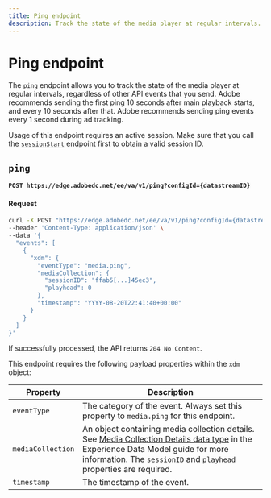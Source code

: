 ```yaml
---
title: Ping endpoint
description: Track the state of the media player at regular intervals.
---
```

# Ping endpoint

The `ping` endpoint allows you to track the state of the media player at regular intervals, regardless of other API events that you send. Adobe recommends sending the first ping 10 seconds after main playback starts, and every 10 seconds after that. Adobe recommends sending ping events every 1 second during ad tracking.

Usage of this endpoint requires an active session. Make sure that you call the [`sessionStart`](sessions.md#sessionstart) endpoint first to obtain a valid session ID.

## `ping`

**`POST https://edge.adobedc.net/ee/va/v1/ping?configId={datastreamID}`**

<CodeBlock slots="heading, code" repeat="1" languages="CURL"/>

#### Request

```sh
curl -X POST "https://edge.adobedc.net/ee/va/v1/ping?configId={datastreamID}" \
--header 'Content-Type: application/json' \
--data '{
  "events": [
    {
      "xdm": {
        "eventType": "media.ping",
        "mediaCollection": {
          "sessionID": "ffab5[...]45ec3",
          "playhead": 0
        },
        "timestamp": "YYYY-08-20T22:41:40+00:00"
      }
    }
  ]
}'
```

If successfully processed, the API returns `204 No Content`.

This endpoint requires the following payload properties within the `xdm` object:

| Property | Description |
| --- | --- |
| `eventType` | The category of the event. Always set this property to `media.ping` for this endpoint. |
| `mediaCollection` | An object containing media collection details. See [Media Collection Details data type](https://experienceleague.adobe.com/en/docs/experience-platform/xdm/data-types/media-collection-details) in the Experience Data Model guide for more information. The `sessionID` and `playhead` properties are required. |
| `timestamp` | The timestamp of the event. |
